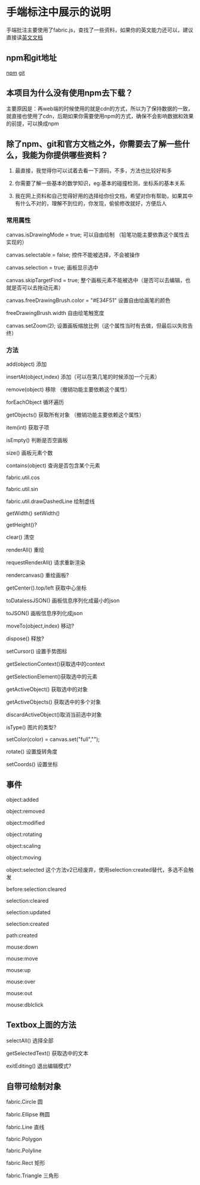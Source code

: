 # 手端标注中展示的说明

手端批注主要使用了fabric.js，查找了一些资料，如果你的英文能力还可以，建议直接读[英文文档](http://fabricjs.com/docs/)

## npm和git地址

[npm](https://www.npmjs.com/package/fabric)
[git](https://github.com/fabricjs/fabric.js)

## 本项目为什么没有使用npm去下载？

主要原因是：再web端的时候使用的就是cdn的方式，所以为了保持数据的一致，就直接也使用了cdn，后期如果你需要使用npm的方式，确保不会影响数据和效果的前提，可以换成npm

## 除了npm、git和官方文档之外，你需要去了解一些什么，我能为你提供哪些资料？

1. 最直接，我觉得你可以试着去看一下源码，不多，方法也比较好和多

2. 你需要了解一些基本的数学知识，eg:基本的碰撞检测，坐标系的基本关系

3. 我在网上资料和自己觉得好用的选择给你份文档，希望对你有帮助，如果其中有什么不对的，理解不到位的，你发现，偷偷修改就好，方便后人

### 常用属性

canvas.isDrawingMode = true; 可以自由绘制 （铅笔功能主要依靠这个属性去实现的）

canvas.selectable = false; 控件不能被选择，不会被操作

canvas.selection = true; 画板显示选中

canvas.skipTargetFind = true; 整个画板元素不能被选中（是否可以去编辑，也就是否可以去拖动元素）

canvas.freeDrawingBrush.color = "#E34F51" 设置自由绘画笔的颜色

freeDrawingBrush.width 自由绘笔触宽度

canvas.setZoom(2); 设置画板缩放比例（这个属性当时有去做，但最后以失败告终）

### 方法

add(object) 添加

insertAt(object,index) 添加（可以在第几笔的时候添加一个元素）

remove(object) 移除 （撤销功能主要依赖这个属性）

forEachObject 循环遍历

getObjects() 获取所有对象 （撤销功能主要依赖这个属性）

item(int) 获取子项

isEmpty() 判断是否空画板

size() 画板元素个数

contains(object) 查询是否包含某个元素

fabric.util.cos

fabric.util.sin

fabric.util.drawDashedLine 绘制虚线

getWidth() setWidth()

getHeight()?

clear() 清空

renderAll() 重绘

requestRenderAll() 请求重新渲染

rendercanvas() 重绘画板?

getCenter().top/left 获取中心坐标

toDatalessJSON() 画板信息序列化成最小的json

toJSON() 画板信息序列化成json

moveTo(object,index) 移动?

dispose() 释放?

setCursor() 设置手势图标

getSelectionContext()获取选中的context

getSelectionElement()获取选中的元素

getActiveObject() 获取选中的对象

getActiveObjects() 获取选中的多个对象

discardActiveObject()取消当前选中对象

isType() 图片的类型?

setColor(color) = canvas.set("full","");

rotate() 设置旋转角度

setCoords() 设置坐标

## 事件

object:added

object:removed

object:modified

object:rotating

object:scaling

object:moving

object:selected 这个方法v2已经废弃，使用selection:created替代，多选不会触发

before:selection:cleared

selection:cleared

selection:updated

selection:created

path:created

mouse:down

mouse:move

mouse:up

mouse:over

mouse:out

mouse:dblclick

## Textbox上面的方法

selectAll() 选择全部

getSelectedText() 获取选中的文本

exitEditing() 退出编辑模式?

## 自带可绘制对象

fabric.Circle 圆

fabric.Ellipse 椭圆

fabric.Line 直线

fabric.Polygon

fabric.Polyline

fabric.Rect 矩形

fabric.Triangle 三角形